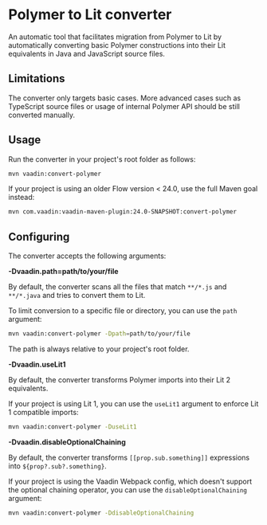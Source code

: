 # Polymer to Lit converter

An automatic tool that facilitates migration from Polymer to Lit by automatically converting basic Polymer constructions into their Lit equivalents in Java and JavaScript source files.

## Limitations

The converter only targets basic cases. More advanced cases such as TypeScript source files or usage of internal Polymer API should be still converted manually.

## Usage

Run the converter in your project's root folder as follows:

```bash
mvn vaadin:convert-polymer
```

If your project is using an older Flow version < 24.0, use the full Maven goal instead:

```bash
mvn com.vaadin:vaadin-maven-plugin:24.0-SNAPSHOT:convert-polymer
```

## Configuring

The converter accepts the following arguments:

**-Dvaadin.path=path/to/your/file**

By default, the converter scans all the files that match `**/*.js` and `**/*.java` and tries to convert them to Lit.

To limit conversion to a specific file or directory, you can use the `path` argument:

```bash
mvn vaadin:convert-polymer -Dpath=path/to/your/file
```

The path is always relative to your project's root folder.

**-Dvaadin.useLit1**

By default, the converter transforms Polymer imports into their Lit 2 equivalents.

If your project is using Lit 1, you can use the `useLit1` argument to enforce Lit 1 compatible imports:

```bash
mvn vaadin:convert-polymer -DuseLit1
```

**-Dvaadin.disableOptionalChaining**

By default, the converter transforms `[[prop.sub.something]]` expressions into `${prop?.sub?.something}`.

If your project is using the Vaadin Webpack config, which doesn't support the optional chaining operator, you can use the `disableOptionalChaining` argument:

```bash
mvn vaadin:convert-polymer -DdisableOptionalChaining
```


